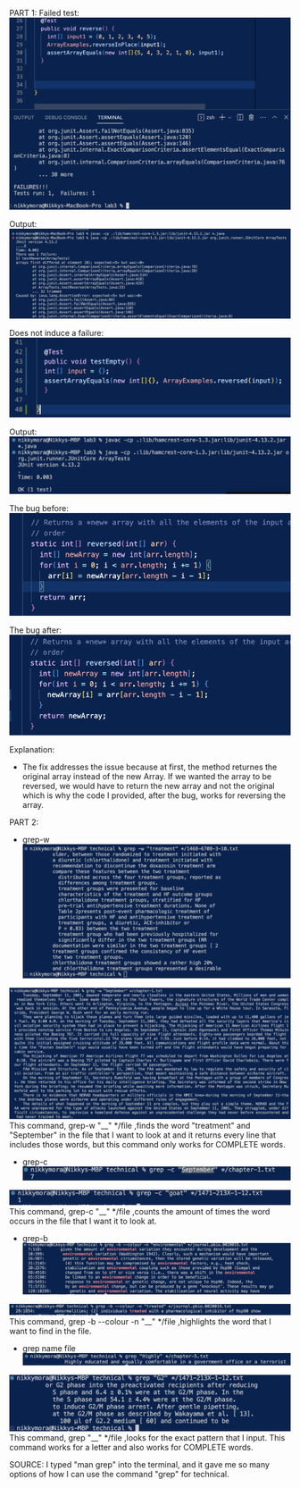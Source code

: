 PART 1:
Failed test:
![Image](failed.png)

Output:
![Image](failedOutput.png)


Does not induce a failure:
![Image](testPassesFailedCode.png)

Output: 
![Image](passedFailCode.png)

The bug before:
![Image](wrongCode.png)

The bug after:
![Image](correctCode.png)

Explanation: 
- The fix addresses the issue because at first, the method returnes the original array
instead of the new Array. If we wanted the array to be reversed, we would have to return
the new array and not the original which is why the code I provided, after the bug, works
for reversing the array. 

PART 2:
- grep-w
![Image](grep-w.png)

![Image](grep-w-ex2.png)
This command, grep-w "__" */file ,finds the word "treatment" and "September" in the file that
I want to look at and it returns every line that includes those words, but this command only works
for COMPLETE words.


- grep-c
![Image](grep-c.png)

![Image](grep-c-ex2.png)
This command, grep-c "__" */file ,counts the amount of times the word occurs in the
file that I want it to look at. 


- grep-b
![Image](grep-b.png)

![Image](grep-b-ex2.png)
This command, grep -b --colour -n "__" */file ,highlights the word that I
want to find in the file. 


- grep name file
![Image](grep-name.png)

![Image](grep-name-ex2.png)
This command, grep "__" */file ,looks for the exact pattern that I input. This command
works for a letter and also works for COMPLETE words. 



SOURCE: I typed "man grep" into the terminal, and it gave me so many options of how
I can use the command "grep" for technical. 








